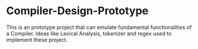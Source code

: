 # Compiler-Design-Prototype
This is an prototype project that can emulate fundamental functionalities of a Compiler. Ideas like Lexical Analysis, tokenizer and regex used to implement these project.

